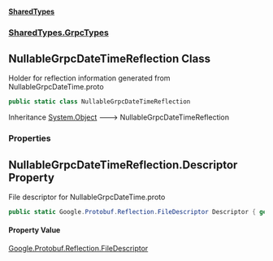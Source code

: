 #### [SharedTypes](index.md 'index')
### [SharedTypes.GrpcTypes](SharedTypes.GrpcTypes.md 'SharedTypes.GrpcTypes')

## NullableGrpcDateTimeReflection Class

Holder for reflection information generated from NullableGrpcDateTime.proto

```csharp
public static class NullableGrpcDateTimeReflection
```

Inheritance [System.Object](https://docs.microsoft.com/en-us/dotnet/api/System.Object 'System.Object') &#129106; NullableGrpcDateTimeReflection
### Properties

<a name='SharedTypes.GrpcTypes.NullableGrpcDateTimeReflection.Descriptor'></a>

## NullableGrpcDateTimeReflection.Descriptor Property

File descriptor for NullableGrpcDateTime.proto

```csharp
public static Google.Protobuf.Reflection.FileDescriptor Descriptor { get; }
```

#### Property Value
[Google.Protobuf.Reflection.FileDescriptor](https://docs.microsoft.com/en-us/dotnet/api/Google.Protobuf.Reflection.FileDescriptor 'Google.Protobuf.Reflection.FileDescriptor')